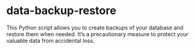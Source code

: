 # data-backup-restore

This Python script allows you to create backups of your database and restore them when needed. It’s a precautionary measure to protect your valuable data from accidental loss.

